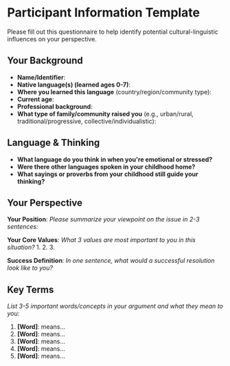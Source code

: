 # Participant Information Template

Please fill out this questionnaire to help identify potential cultural-linguistic influences on your perspective.

## Your Background

- **Name/Identifier**: 
- **Native language(s) (learned ages 0-7)**: 
- **Where you learned this language** (country/region/community type):
- **Current age**:
- **Professional background**:
- **What type of family/community raised you** (e.g., urban/rural, traditional/progressive, collective/individualistic):

## Language & Thinking

- **What language do you think in when you're emotional or stressed?**
- **Were there other languages spoken in your childhood home?**
- **What sayings or proverbs from your childhood still guide your thinking?**

## Your Perspective

**Your Position**:
*Please summarize your viewpoint on the issue in 2-3 sentences:*

**Your Core Values**:
*What 3 values are most important to you in this situation?*
1. 
2. 
3. 

**Success Definition**:
*In one sentence, what would a successful resolution look like to you?*

## Key Terms

*List 3-5 important words/concepts in your argument and what they mean to you:*

1. **[Word]**: means...
2. **[Word]**: means...
3. **[Word]**: means...
4. **[Word]**: means...
5. **[Word]**: means...